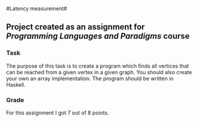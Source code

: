 #Latency measurement#
## Project created as an assignment for *Programming Languages and Paradigms* course ##

### Task ###
The purpose of this task is to create a program which finds all vertices that can be reached from a given vertex in a given graph. You should also create your own an array implementation. The program should be written in Haskell.

### Grade ###
For this assignment I got 7 out of 8 points.